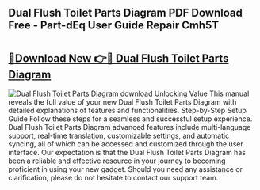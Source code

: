 ## Dual Flush Toilet Parts Diagram PDF Download Free - Part-dEq User Guide Repair Cmh5T

# <h2><a href="http://dfjirkt.blite.top/?on=Dual+Flush+Toilet+Parts+Diagram">🔗Download New 👉🔴 Dual Flush Toilet Parts Diagram</a></h2>

[![Dual Flush Toilet Parts Diagram download](https://i.imgur.com/lujVjoI.png)](http://dfjirkt.blite.top/?on=Dual+Flush+Toilet+Parts+Diagram)
Unlocking Value This manual reveals the full value of your new Dual Flush Toilet Parts Diagram with detailed explanations of features and functionalities. Step-by-Step Setup Guide Follow these steps for a seamless and successful setup experience. Dual Flush Toilet Parts Diagram advanced features include multi-language support, real-time translation, customizable settings, and automatic syncing, all of which can be accessed and customized through the user interface. Our expectation is that the Dual Flush Toilet Parts Diagram has been a reliable and effective resource in your journey to becoming proficient in using your new gadget. Should you need any assistance or clarification, please do not hesitate to contact our support team.
